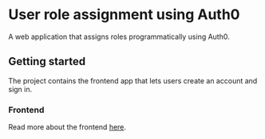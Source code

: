 # User role assignment using Auth0
A web application that assigns roles programmatically using Auth0.

## Getting started
The project contains the frontend app that lets users create an account and sign in.

### Frontend
Read more about the frontend [here]().
